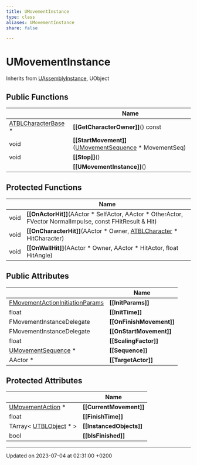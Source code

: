 ```yaml
---
title: UMovementInstance
type: class
aliases: UMovementInstance
share: false

---
```


# UMovementInstance





Inherits from [UAssemblyInstance](/docs/SDK/Source/Classes/classUAssemblyInstance.md), UObject

## Public Functions

|                | Name           |
| -------------- | -------------- |
| [ATBLCharacterBase](/docs/SDK/Source/Classes/classATBLCharacterBase.md) * | **[[GetCharacterOwner]]**() const |
| void | **[[StartMovement]]**([UMovementSequence](/docs/SDK/Source/Classes/classUMovementSequence.md) * MovementSeq) |
| void | **[[Stop]]**() |
| | **[[UMovementInstance]]**() |

## Protected Functions

|                | Name           |
| -------------- | -------------- |
| void | **[[OnActorHit]]**(AActor * SelfActor, AActor * OtherActor, FVector NormalImpulse, const FHitResult & Hit) |
| void | **[[OnCharacterHit]]**(AActor * Owner, [ATBLCharacter](/docs/SDK/Source/Classes/classATBLCharacter.md) * HitCharacter) |
| void | **[[OnWallHit]]**(AActor * Owner, AActor * HitActor, float HitAngle) |

## Public Attributes

|                | Name           |
| -------------- | -------------- |
| [FMovementActionInitiationParams](/docs/SDK/Source/Classes/structFMovementActionInitiationParams.md) | **[[InitParams]]**  |
| float | **[[InitTime]]**  |
| FMovementInstanceDelegate | **[[OnFinishMovement]]**  |
| FMovementInstanceDelegate | **[[OnStartMovement]]**  |
| float | **[[ScalingFactor]]**  |
| [UMovementSequence](/docs/SDK/Source/Classes/classUMovementSequence.md) * | **[[Sequence]]**  |
| AActor * | **[[TargetActor]]**  |

## Protected Attributes

|                | Name           |
| -------------- | -------------- |
| [UMovementAction](/docs/SDK/Source/Classes/classUMovementAction.md) * | **[[CurrentMovement]]**  |
| float | **[[FinishTime]]**  |
| TArray< [UTBLObject](/docs/SDK/Source/Classes/classUTBLObject.md) * > | **[[InstancedObjects]]**  |
| bool | **[[bIsFinished]]**  |

-------------------------------

Updated on 2023-07-04 at 02:31:00 +0200